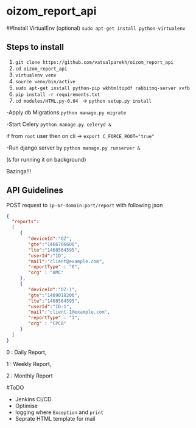 # oizom_report_api


##Install VirtualEnv (optional)
```sudo apt-get install python-virtualenv```

## Steps to install
1. ```git clone https://github.com/vatsalparekh/oizom_report_api```
2. ```cd oizom_report_api```
3. ```virtualenv venv```
4. ```source venv/bin/active```
5. ```sudo apt-get install python-pip wkhtmltopdf rabbitmq-server xvfb```
6. ```pip install -r requirements.txt```
7. ```cd modules/HTML.py-0.04 ``` -> ```python setup.py install```


-Apply db Migrations ```python manage.py migrate```

-Start Celery        ```python manage.py celeryd &```

if from ```root``` user then on cli -> ```export C_FORCE_ROOT="true"```

-Run django server by  ```python manage.py runserver &```

(```&``` for running it on background)

Bazinga!!!

## API Guidelines
POST request to ```ip-or-domain:port/report``` with  following json


```json
{  
  "reports":
  [  
     {  
        "deviceId":"OZ",
        "gte":"1466706600",
        "lte":"1468564595",
        "userId":"ID",
        "mail":"client@example.com",
        "reportType" : "0",
        "org" : "AMC"
     },
     {  
        "deviceId":"OZ-1",
        "gte":"1469018206",
        "lte":"1468564595",
        "userId":"ID-1",
        "mail":"client-1@example.com",
        "reportType" : "1",
        "org" : "CPCB"
     }
  ]
}
```
0 : Daily Report,

1 : Weekly Report,

2 : Monthly Report

#ToDO
- Jenkins CI/CD
- Optimise
- logging where ```Exception``` and ```print```
- Seprate HTML template for mail
